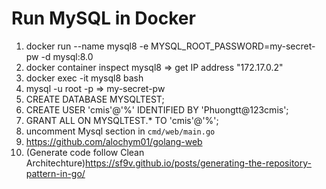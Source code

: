 # Run MySQL in Docker
1. docker run --name mysql8 -e MYSQL_ROOT_PASSWORD=my-secret-pw -d mysql:8.0
2. docker container inspect mysql8 => get IP address "172.17.0.2"
3. docker exec -it mysql8 bash
4. mysql -u root -p => my-secret-pw
5. CREATE DATABASE MYSQLTEST;
6. CREATE USER 'cmis'@'%' IDENTIFIED BY 'Phuongtt@123cmis';
7. GRANT ALL ON MYSQLTEST.* TO 'cmis'@'%';
8. uncomment Mysql section in `cmd/web/main.go`
9. <https://github.com/alochym01/golang-web>
10. (Generate code follow Clean Architechture)<https://sf9v.github.io/posts/generating-the-repository-pattern-in-go/>